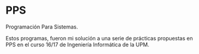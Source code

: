 # PPS
Programación Para Sistemas.

Estos programas, fueron mi solución a una serie de prácticas propuestas en PPS en el curso 16/17 de Ingeniería Informática de la UPM.
